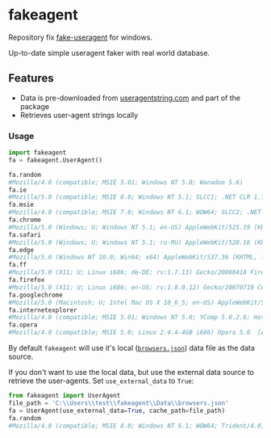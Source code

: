# fakeagent
Repository fix [fake-useragent](https://github.com/fake-useragent/) for windows.

Up-to-date simple useragent faker with real world database.

## Features

- Data is pre-downloaded from [useragentstring.com](http://useragentstring.com/) and part of the package
- Retrieves user-agent strings locally

### Usage

```py
import fakeagent
fa = fakeagent.UserAgent()

fa.random
#Mozilla/4.0 (compatible; MSIE 5.01; Windows NT 5.0; Wanadoo 5.6)
fa.ie
#Mozilla/5.0 (compatible; MSIE 8.0; Windows NT 5.1; SLCC1; .NET CLR 1.1.4322)
fa.msie
#Mozilla/4.0 (compatible; MSIE 7.0; Windows NT 6.1; WOW64; SLCC2; .NET CLR 2.0.50727; .NET CLR 3.5.30729; .NET CLR 3.0.30729; Media Center PC 6.0; MS-RTC LM 8; .NET4.0C; .NET4.0E; InfoPath.3)
fa.chrome
#Mozilla/5.0 (Windows; U; Windows NT 5.1; en-US) AppleWebKit/525.19 (KHTML, like Gecko) Chrome/1.0.154.43 Safari/525.19
fa.safari
#Mozilla/5.0 (Windows; U; Windows NT 5.1; ru-RU) AppleWebKit/528.16 (KHTML, like Gecko) Version/4.0 Safari/528.16
fa.edge
#Mozilla/5.0 (Windows NT 10.0; Win64; x64) AppleWebKit/537.36 (KHTML, like Gecko) Chrome/42.0.2311.135 Safari/537.36 Edge/12.246
fa.ff
#Mozilla/5.0 (X11; U; Linux i686; de-DE; rv:1.7.13) Gecko/20060418 Firefox/1.0.8 (Ubuntu package 1.0.8)
fa.firefox
#Mozilla/5.0 (X11; U; Linux i686; en-US; rv:1.8.0.12) Gecko/20070719 CentOS/1.5.0.12-0.3.el4.centos Firefox/1.5.0.12
fa.googlechrome
#Mozilla/5.0 (Macintosh; U; Intel Mac OS X 10_6_5; en-US) AppleWebKit/534.13 (KHTML, like Gecko) Chrome/9.0.597.0 Safari/534.13
fa.internetexplorer
#Mozilla/4.0 (compatible; MSIE 5.01; Windows NT 5.0; YComp 5.0.2.6; Hotbar 3.0)
fa.opera
#Mozilla/4.0 (compatible; MSIE 5.0; Linux 2.4.4-4GB i686) Opera 5.0  [en]
```
By default `fakeagent` will use it's local ([`browsers.json`](./fakeagent/browsers.json)) data file as the data source.

If you don't want to use the local data, but use the external data source to retrieve the user-agents. Set `use_external_data` to `True`:

```py
from fakeagent import UserAgent
file_path = 'C:\\Users\\test\\fakeagent\\Data\\browsers.json'
fa = UserAgent(use_external_data=True, cache_path=file_path)
fa.random
#Mozilla/4.0 (compatible; MSIE 8.0; Windows NT 6.1; WOW64; Trident/4.0; SLCC2; Media Center PC 6.0; InfoPath.2; MS-RTC LM 8
```